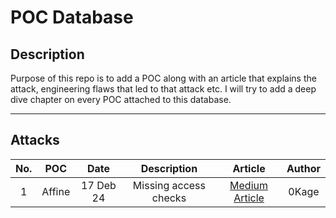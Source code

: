 # POC Database

## Description
Purpose of this repo is to add a POC along with an article that explains the attack, engineering flaws that led to that attack etc. I will try to add a deep dive chapter on every POC attached to this database. 

---

## Attacks

| No. | POC        | Date       | Description                    | Article                  | Author | 
|:-----:|:------------:|:------------:|:--------------------------------:|:-------------------------:|:-----:|
| 1   | Affine    |  17 Deb 24 | Missing access checks | [Medium Article]() | 0Kage | 

